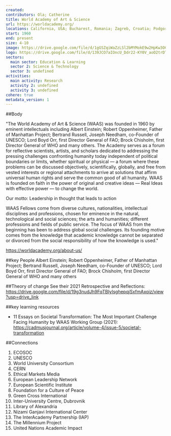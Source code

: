 ```yaml
---
created:
contributors: Ola; Catherine
title: World Academy of Art & Science
url: https://worldacademy.org/
locations: California, USA; Bucharest, Romania; Zagreb, Croatia; Podgorica, Montenegro; India; Italy; Belgrade, Serbia
start: 1960
end: present
size: 4-10
image: https://drive.google.com/file/d/1gGSZqiWaZzLSl2bMYMokE9w2HpKw3OC5/view?usp=drive_link
logo: https://drive.google.com/file/d/139JCO7aIOncU_Ddr22-KY0V_aoO2trDT/view?usp=drive_link
sectors:
  main sector: Education & Learning
  sector 2: Science & Technology
  sector 3: undefined
activities: 
  main activity: Research
  activity 2: undefined
  activity 3: undefined
cohere: true
metadata_version: 1
---
```



##Body

"The World Academy of Art & Science (WAAS) was founded in 1960 by eminent intellectuals including Albert Einstein; Robert Oppenheimer, Father of Manhattan Project; Bertrand Russell, Joseph Needham, co-Founder of UNESCO; Lord Boyd Orr, first Director General of FAO; Brock Chisholm, first Director General of WHO and many others. The Academy serves as a forum for reflective scientists, artists, and scholars dedicated to addressing the pressing challenges confronting humanity today independent of political boundaries or limits, whether spiritual or physical — a forum where these problems can be discussed objectively, scientifically, globally, and free from vested interests or regional attachments to arrive at solutions that affirm universal human rights and serve the common good of all humanity. WAAS is founded on faith in the power of original and creative ideas — Real Ideas with effective power — to change the world.

​Our motto​: ​​​Leadership in thought that leads to action

WAAS Fellows come from diverse cultures, nationalities, intellectual disciplines and professions, chosen for eminence in the natural, technological and social sciences; the arts and humanities; different professions and fields of public service. The focus of WAAS from the beginning has been to address global social challenges. Its founding motive comes from the knowledge that academic knowledge cannot be separated or divorced from the social responsibility of how the knowledge is used."

https://worldacademy.org/about-us/


##key People
Albert Einstein; Robert Oppenheimer, Father of Manhattan Project; Bertrand Russell, Joseph Needham, co-Founder of UNESCO; Lord Boyd Orr, first Director General of FAO; Brock Chisholm, first Director General of WHO and many others

##Theory of change
See their 2021 Retrospective and Reflections: https://drive.google.com/file/d/19g3nudJh9FqTBIyIsghepqjSxfmAxoiz/view?usp=drive_link

##key learning resources
- 11 Essays on Societal Transformation: The Most Important Challenge Facing Humanity by WAAS Working Group (2021): https://cadmusjournal.org/article/volume-4/issue-5/societal-transformation 

##Connections
1. ECOSOC
2. UNESCO
3. World University Consortium
4. CERN
5. Ethical Markets Media
6. European Leadership Network
7. European Scientific Institute
8. Foundation for a Culture of Peace
9. Green Cross International
10. Inter-University Centre, Dubrovnik
11. Library of Alexandria
12. Nizami Ganjavi International Center
13. The InterAcademy Partnership (IAP)
14. The Millennium Project
15. United Nations Academic Impact


